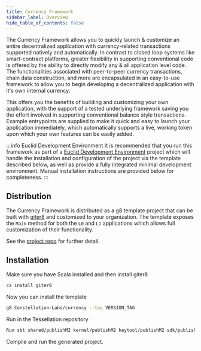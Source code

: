 ```yaml
---
title: Currency Framework
sidebar_label: Overview
hide_table_of_contents: false
---
```


<intro-end />

The Currency Framework allows you to quickly launch & customize an entire decentralized application with currency-related transactions supported natively and automatically. In contrast to closed loop systems like smart-contract platforms, greater flexibility in supporting conventional code is offered by the ability to directly modify any & all application level code. The functionalities associated with peer-to-peer currency transactions, chain data construction, and more are encapsulated in an easy-to-use framework to allow you to begin developing a decentralized application with it's own internal currency. 

This offers you the benefits of building and customizing your own application, with the support of a tested underlying framework saving you the effort involved in supporting conventional balance style transactions. Example entrypoints are supplied to make it quick and easy to launch your application immediately, which automatically supports a live, working token upon which your own features can be easily added.

:::info Euclid Development Environment
It is recommended that you run this framework as part of a [Euclid Development Environment](/sdk/elements/dev-environment) project which will handle the installation and configuration of the project via the template described below, as well as provide a fully integrated minimal development environment. Manual installation instructions are provided below for completeness. 
:::

## Distribution
The Currency Framework is distributed as a g8 template project that can be built with [giter8](http://www.foundweekends.org/giter8/) and customized to your organization. The template exposes the `Main` method for both the `L0` and `L1` applications which allows full customization of their functionality. 

See the [project repo](https://github.com/Constellation-Labs/currency.g8) for further detail.

## Installation
Make sure you have Scala installed and then install giter8
```bash
cs install giter8
```

Now you can install the template
```bash
g8 Constellation-Labs/currency --tag VERSION_TAG
```

Run in the Tessellation repository
```bash
Run sbt shared/publishM2 kernel/publishM2 keytool/publishM2 sdk/publishM2 dagL1/publishM2 currencyL0/publishM2 currencyL1/publishM2 
```

Compile and run the generated project. 

